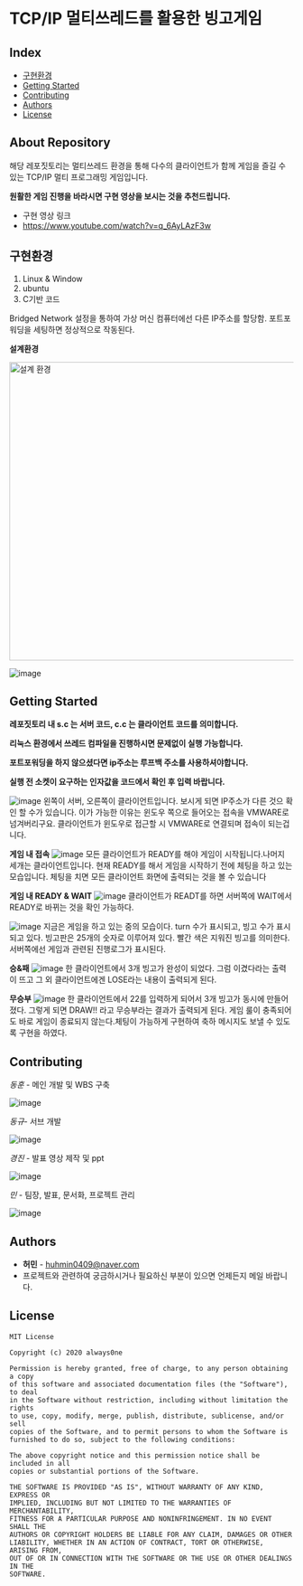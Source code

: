 # TCP/IP 멀티쓰레드를 활용한 빙고게임
## Index
  - [구현환경](#구현환경) 
  - [Getting Started](#getting-started)
  - [Contributing](#contributing)
  - [Authors](#authors)
  - [License](#license)
<!--  Other options to write Readme
  - [Deployment](#deployment)
  - [Used or Referenced Projects](Used-or-Referenced-Projects)
-->
## About Repository
<!--Wirte one paragraph of project description -->  
해당 레포짓토리는 멀티쓰레드 환경을 통해 다수의 클라이언트가 함께 게임을 즐길 수 있는 TCP/IP 멀티 프로그래밍 게임입니다. 

**원활한 게임 진행을 바라시면 구현 영상을 보시는 것을 추천드립니다.**

- 구현 영상 링크
- https://www.youtube.com/watch?v=q_6AyLAzF3w

## 구현환경
1. Linux & Window
2. ubuntu
3. C기반 코드

Bridged Network 설정을 통하여 가상 머신 컴퓨터에선 다른 IP주소를 할당함.
포트포워딩을 세팅하면 정상적으로 작동된다.

**설계환경**

<img width="528" alt="설계 환경" src="https://user-images.githubusercontent.com/54930877/123048618-8d132a80-d439-11eb-8888-c19103749036.PNG">

![image](https://user-images.githubusercontent.com/54930877/123050405-a2895400-d43b-11eb-8096-9c38db200f19.png)


## Getting Started
**레포짓토리 내 s.c 는 서버 코드, c.c 는 클라이언트 코드를 의미합니다.** 

**리눅스 환경에서 쓰레드 컴파일을 진행하시면 문제없이 실행 가능합니다.**

**포트포워딩을 하지 않으셨다면 ip주소는 루프백 주소를 사용하셔야합니다.**

**실행 전 소켓이 요구하는 인자값을 코드에서 확인 후 입력 바랍니다.** 

![image](https://user-images.githubusercontent.com/54930877/123049079-1d516f80-d43a-11eb-8d3b-a470b4e83f70.png)
왼쪽이 서버, 오른쪽이 클라이언트입니다. 
보시게 되면 IP주소가 다른 것으 확인 할 수가 있습니다. 이가 가능한 이유는 
윈도우 쪽으로 들어오는 접속을 VMWARE로 넘겨버리구요. 클라이언트가 윈도우로 접근할 시 
VMWARE로 연결되며 접속이 되는겁니다. 

**게임 내 접속**
![image](https://user-images.githubusercontent.com/54930877/123049198-440fa600-d43a-11eb-9772-e6a73c818980.png)
모든 클라이언트가 READY를 해야 게임이 시작됩니다.나머지 세개는 클라이언트입니다. 현재 READY를 해서 게임을 시작하기 전에 체팅을 하고 있는 모습입니다. 체팅을 치면 모든 클라이언트 화면에 출력되는 것을 볼 수 있습니다


**게임 내 READY & WAIT**
![image](https://user-images.githubusercontent.com/54930877/123049305-5ee21a80-d43a-11eb-957b-ed4b56bd375a.png)
클라이언트가 READT를 하면 서버쪽에 WAIT에서 READY로 바뀌는 것을 확인 가능하다.

![image](https://user-images.githubusercontent.com/54930877/123049388-76210800-d43a-11eb-8b76-bc842cb5d423.png)
지금은 게임을 하고 있는 중의 모습이다. turn 수가 표시되고, 빙고 수가 표시되고 있다. 빙고판은 25개의 숫자로 이루어져 있다. 빨간 색은 지워진 빙고를 의미한다. 서버쪽에선 게임과 관련된 진행로그가 표시된다.

**승&패**
![image](https://user-images.githubusercontent.com/54930877/123049509-981a8a80-d43a-11eb-82d5-8989a59a4bc2.png)
한 클라이언트에서 3개 빙고가 완성이 되었다.
그럼 이겼다라는 출력이 뜨고 그 외 클라이언트에겐 LOSE라는 내용이 출력되게 된다.


**무승부**
![image](https://user-images.githubusercontent.com/54930877/123049581-a9fc2d80-d43a-11eb-821e-19b0d07485f1.png)
한 클라이언트에서 22를 입력하게 되어서 3개 빙고가 동시에 만들어졌다. 그렇게 되면 
DRAW!! 라고 무승부라는 결과가 출력되게 된다.
게임 룰이 충족되어도 바로 게임이 종료되지 않는다.체팅이 가능하게 구현하여 축하 메시지도 보낼 수 있도록 구현을 하였다.


## Contributing
*동훈* - 메인 개발 및 WBS 구축

![image](https://user-images.githubusercontent.com/54930877/123050474-b6cd5100-d43b-11eb-9f55-12cd513b1fd0.png)

*동규*- 서브 개발

![image](https://user-images.githubusercontent.com/54930877/123050486-baf96e80-d43b-11eb-8d19-91f31d5e1ccf.png)


*경진* - 발표 영상 제작 및 ppt 

![image](https://user-images.githubusercontent.com/54930877/123050478-b92fab00-d43b-11eb-81b0-8e706b14ed82.png)


 *민* - 팀장, 발표, 문서화, 프로젝트 관리 
 
![image](https://user-images.githubusercontent.com/54930877/123050592-d5cbe300-d43b-11eb-8e2f-9b60a32bc1d2.png)



## Authors
  - **허민** - <huhmin0409@naver.com>
  - 프로젝트와 관련하여 궁금하시거나 필요하신 부분이 있으면 언제든지 메일 바랍니다.

## License

```
MIT License

Copyright (c) 2020 always0ne

Permission is hereby granted, free of charge, to any person obtaining a copy
of this software and associated documentation files (the "Software"), to deal
in the Software without restriction, including without limitation the rights
to use, copy, modify, merge, publish, distribute, sublicense, and/or sell
copies of the Software, and to permit persons to whom the Software is
furnished to do so, subject to the following conditions:

The above copyright notice and this permission notice shall be included in all
copies or substantial portions of the Software.

THE SOFTWARE IS PROVIDED "AS IS", WITHOUT WARRANTY OF ANY KIND, EXPRESS OR
IMPLIED, INCLUDING BUT NOT LIMITED TO THE WARRANTIES OF MERCHANTABILITY,
FITNESS FOR A PARTICULAR PURPOSE AND NONINFRINGEMENT. IN NO EVENT SHALL THE
AUTHORS OR COPYRIGHT HOLDERS BE LIABLE FOR ANY CLAIM, DAMAGES OR OTHER
LIABILITY, WHETHER IN AN ACTION OF CONTRACT, TORT OR OTHERWISE, ARISING FROM,
OUT OF OR IN CONNECTION WITH THE SOFTWARE OR THE USE OR OTHER DEALINGS IN THE
SOFTWARE.
```

